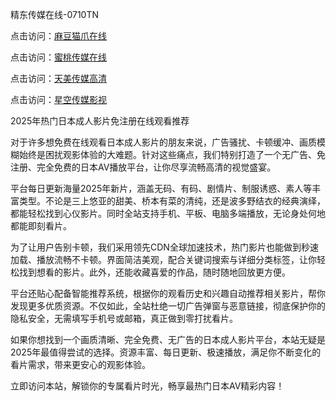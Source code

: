 精东传媒在线-0710TN

点击访问：<a href="https://bered.pages.dev/">麻豆猫爪在线</a>

点击访问：<a href="https://vassv.pages.dev/">蜜桃传媒在线</a>

点击访问：<a href="https://rtj-3zo.pages.dev/">天美传媒高清</a>

点击访问：<a href="https://bered.pages.dev/">星空传媒影视</a>

2025年热门日本成人影片免注册在线观看推荐

对于许多想免费在线观看日本成人影片的朋友来说，广告骚扰、卡顿缓冲、画质模糊始终是困扰观影体验的大难题。针对这些痛点，我们特别打造了一个无广告、免注册、完全免费的日本AV播放平台，让你尽享流畅高清的视觉盛宴。

平台每日更新海量2025年新片，涵盖无码、有码、剧情片、制服诱惑、素人等丰富类型。不论是三上悠亚的甜美、桥本有菜的清纯，还是波多野结衣的经典演绎，都能轻松找到心仪影片。同时全站支持手机、平板、电脑多端播放，无论身处何地都能即刻看片。

为了让用户告别卡顿，我们采用领先CDN全球加速技术，热门影片也能做到秒速加载、播放流畅不卡顿。界面简洁美观，配合关键词搜索与详细分类标签，让你轻松找到想看的影片。此外，还能收藏喜爱的作品，随时随地回放更方便。

平台还贴心配备智能推荐系统，根据你的观看历史和兴趣自动推荐相关影片，帮你发现更多优质资源。不仅如此，全站杜绝一切广告弹窗与恶意链接，彻底保护你的隐私安全，无需填写手机号或邮箱，真正做到零打扰看片。

如果你想找到一个画质清晰、完全免费、无广告的日本成人影片平台，本站无疑是2025年最值得尝试的选择。资源丰富、每日更新、极速播放，满足你不断变化的看片需求，带来更安心的观影体验。

立即访问本站，解锁你的专属看片时光，畅享最热门日本AV精彩内容！

<span style="display:none;">[Canonical link]  ( https://github.com/dtnnn20250710/riben222222 ）</span>
